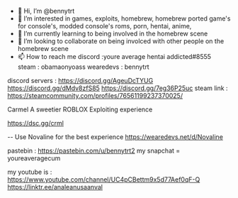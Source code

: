 - 👋 Hi, I’m @bennytrt
- 👀 I’m interested in games, exploits, homebrew, homebrew ported game's for console's, modded console's roms, porn, hentai, anime,
- 🌱 I’m currently learning to being involved in the homebrew scene
- 💞️ I’m looking to collaborate on being involced with other people on the homebrew scene
- 📫 How to reach me discord :youre average hentai addicted#8555 steam : obamaonyoass wearedevs : bennytrt

<!---
bennytrt/bennytrt is a ✨ special ✨ repository because its `README.md` (this file) appears on your GitHub profile.
You can click the Preview link to take a look at your changes.
--->
discord servers : https://discord.gg/AgeuDcTYUG 
https://discord.gg/dMdv8zfS85
https://discord.gg/7eg36P25uc
steam link : https://steamcommunity.com/profiles/76561199237370025/

Carmel
A sweetier ROBLOX Exploiting experience

https://dsc.gg/crml


-- Use Novaline for the best experience https://wearedevs.net/d/Novaline

pastebin : https://pastebin.com/u/bennytrt2
my snapchat = youreaveragecum

my youtube is : https://www.youtube.com/channel/UC4pCBettm9x5d77Aef0qF-Q
https://linktr.ee/analeanusaanval
